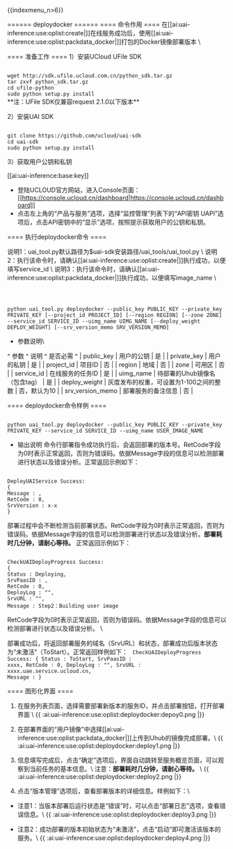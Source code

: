 {{indexmenu_n>6}}

====== deploydocker ======
==== 命令作用 ====
在[[ai:uai-inference:use:oplist:create|]]在线服务成功后，使用[[ai:uai-inference:use:oplist:packdata_docker|]]打包的Docker镜像部署版本 \\

==== 准备工作 ====
1）安装UCloud UFile SDK  

<code>
wget http://sdk.ufile.ucloud.com.cn/python_sdk.tar.gz
tar zxvf python_sdk.tar.gz
cd ufile-python
sudo python setup.py install
</code>
**注：UFile SDK仅兼容request 2.1.0以下版本**

2）安装UAI SDK

<code>
git clone https://github.com/ucloud/uai-sdk
cd uai-sdk
sudo python setup.py install
</code>

3）获取用户公钥和私钥 

[[ai:uai-inference:base:key]]
  * 登陆UCLOUD官方网站，进入Console页面：[[https://console.ucloud.cn/dashboard|https://console.ucloud.cn/dashboard]]
  * 点击左上角的“产品与服务”选项，选择“监控管理”列表下的“API密钥 UAPI”选项后，点击API密钥中的“显示”选项，按照提示获取用户的公钥和私钥。


==== 执行deploydocker命令 ====

说明1：uai\_tool.py默认路径为$uai-sdk安装路径/uai\_tools/uai\_tool.py \\
说明2：执行该命令时，请确认[[ai:uai-inference:use:oplist:create|]]执行成功，以便填写service\_id \\
说明3：执行该命令时，请确认[[ai:uai-inference:use:oplist:packdata_docker|]]执行成功，以便填写image\_name \\

<code>

 python uai_tool.py deploydocker    --public_key  PUBLIC_KEY
			  	    --private_key  PRIVATE_KEY 
			            [--project_id  PROJECT_ID]
                                    [--region  REGION]
                                    [--zone  ZONE] 
         			    --service_id  SERVICE_ID 
          			    --uimg_name  UIMG_NAME
                                    [--deploy_weight  DEPLOY_WEIGHT]
                                    [--srv_version_memo  SRV_VERSION_MEMO]
</code>

  * 参数说明\\

^ 参数              ^ 说明                      ^ 是否必需     ^
| public\_key     | 用户的公钥                   | 是        |
| private\_key    | 用户的私钥                   | 是        |
| project\_id    | 项目ID                         | 否         |
| region   	 | 地域                	        | 否         |
| zone           | 可用区				| 否         |
| service\_id    | 在线服务的任务ID              | 是        |
| uimg\_name     | 待部署的Uhub镜像名（包含tag）      | 是        |
| deploy\_weight  | 灰度发布的权重，可设置为1-100之间的整数  | 否，默认为10  |
| srv\_version\_memo  | 部署服务的备注信息  | 否 |

==== deploydocker命令样例 ====

<code>
python uai_tool.py deploydocker --public_key PUBLIC_KEY --private_key PRIVATE_KEY --service_id SERVICE_ID --uimg_name USER_IMAGE_NAME
</code>

  * 输出说明
命令行部署指令成功执行后，会返回部署的版本号。RetCode字段为0时表示正常返回，否则为错误码。依据Message字段的信息可以检测部署进行状态以及错误分析。正常返回示例如下：

<code>
DeployUAIService Success:
{
Message : ,
RetCode : 0,
SrvVersion : x-x
}
</code>

部署过程中会不断检测当前部署状态。RetCode字段为0时表示正常返回，否则为错误码。依据Message字段的信息可以检测部署进行状态以及错误分析。**部署耗时几分钟，请耐心等待。**
正常返回示例如下：

<code>
CheckUAIDeployProgress Success:
{
Status : Deploying,
SrvPaasID : ,
RetCode : 0,
DeployLog : "",
SrvURL : "",
Message : Step2：Building user image
</code>

RetCode字段为0时表示正常返回，否则为错误码。依据Message字段的信息可以检测部署进行状态以及错误分析。 \\

部署成功后，将返回部署服务的域名（SrvURL）和状态，部署成功后版本状态为“未激活”（ToStart）。正常返回样例如下：
<code>
CheckUAIDeployProgress Success:
{
Status : ToStart,
SrvPaasID : xxxx,
RetCode : 0,
DeployLog : "",
SrvURL : xxxx.uae.service.ucloud.cn,
Message :
}
</code>

==== 图形化界面 ====

1. 在服务列表页面，选择需要部署新版本的服务ID，并点击部署按钮，打开部署界面 \\
{{ :ai:uai-inference:use:oplist:deploydocker:depoy0.png |}}

2. 在部署界面的“用户镜像”中选择[[ai:uai-inference:use:oplist:packdata_docker|]]上传到Uhub的镜像完成部署。\\
{{ :ai:uai-inference:use:oplist:deploydocker:deploy1.png |}}

3. 信息填写完成后，点击“确定”选项后，界面自动跳转至服务概览页面，可以观察到当前任务的基本信息。\\
注意：**部署耗时几分钟，请耐心等待。** \\
{{ :ai:uai-inference:use:oplist:deploydocker:deploy2.png |}}

4. 点击“版本管理”选项后，查看部署版本的详细信息。样例如下：\\
  * 注意1：当版本部署后运行状态是“错误”时，可以点击“部署日志”选项，查看错误信息。\\
{{ :ai:uai-inference:use:oplist:deploydocker:deploy3.png |}}

  * 注意2：成功部署的版本初始状态为“未激活”，点击“启动”即可激活该版本的服务。\\
{{ :ai:uai-inference:use:oplist:deploydocker:deploy4.png |}}




